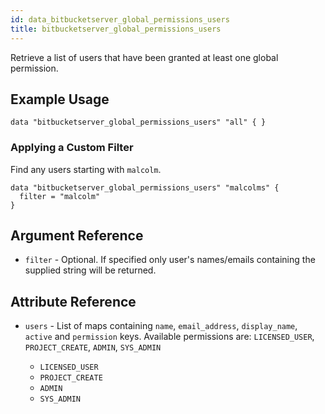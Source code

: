 ```yaml
---
id: data_bitbucketserver_global_permissions_users
title: bitbucketserver_global_permissions_users
---
```


Retrieve a list of users that have been granted at least one global permission.

## Example Usage

```hcl
data "bitbucketserver_global_permissions_users" "all" { }
```

### Applying a Custom Filter

Find any users starting with `malcolm`.
 
```hcl
data "bitbucketserver_global_permissions_users" "malcolms" {
  filter = "malcolm"
}
```

## Argument Reference

* `filter` - Optional. If specified only user's names/emails containing the supplied string will be returned.

## Attribute Reference

* `users` - List of maps containing `name`, `email_address`, `display_name`, `active` and `permission` keys. Available permissions are: `LICENSED_USER`, `PROJECT_CREATE`, `ADMIN`, `SYS_ADMIN`

    * `LICENSED_USER`
    * `PROJECT_CREATE`
    * `ADMIN`
    * `SYS_ADMIN`

